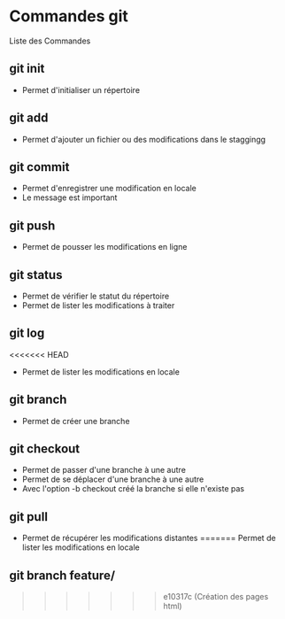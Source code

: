 # Commandes git

Liste des Commandes

## git init
- Permet d'initialiser un répertoire

## git add
- Permet d'ajouter un fichier ou des modifications dans le staggingg

## git commit
- Permet d'enregistrer une modification en locale
- Le message est important

## git push
- Permet de pousser les modifications en ligne

## git status
- Permet de vérifier le statut du répertoire
- Permet de lister les modifications à traiter

## git log
<<<<<<< HEAD
- Permet de lister les modifications en locale

## git branch
- Permet de créer une branche

## git checkout
- Permet de passer d'une branche à une autre
- Permet de se déplacer d'une branche à une autre
- Avec l'option -b checkout créé la branche si elle n'existe pas

## git pull
- Permet de récupérer les modifications distantes
=======
Permet de lister les modifications en locale

## git branch feature/
>>>>>>> e10317c (Création des pages html)
